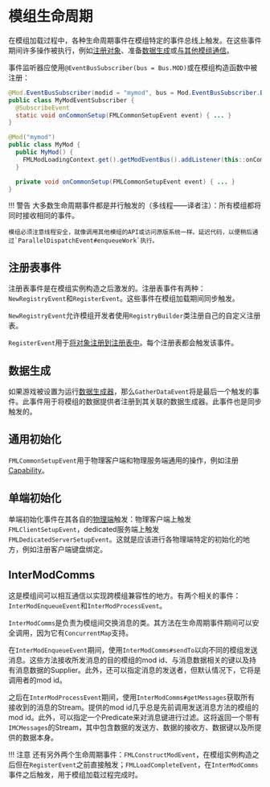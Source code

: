 模组生命周期
===========

在模组加载过程中，各种生命周期事件在模组特定的事件总线上触发。在这些事件期间许多操作被执行，例如[注册对象][registering]、准备[数据生成][datagen]或[与其他模组通信][imc]。

事件监听器应使用`@EventBusSubscriber(bus = Bus.MOD)`或在模组构造函数中被注册：

```Java
@Mod.EventBusSubscriber(modid = "mymod", bus = Mod.EventBusSubscriber.Bus.MOD)
public class MyModEventSubscriber {
  @SubscribeEvent
  static void onCommonSetup(FMLCommonSetupEvent event) { ... }
}

@Mod("mymod")
public class MyMod {
  public MyMod() {
    FMLModLoadingContext.get().getModEventBus().addListener(this::onCommonSetup);
  } 

  private void onCommonSetup(FMLCommonSetupEvent event) { ... }
}
```

!!! 警告
    大多数生命周期事件都是并行触发的（多线程——译者注）：所有模组都将同时接收相同的事件。
    
    模组必须注意线程安全，就像调用其他模组的API或访问原版系统一样。延迟代码，以便稍后通过`ParallelDispatchEvent#enqueueWork`执行。

注册表事件
---------

注册表事件是在模组实例构造之后激发的。注册表事件有两种：`NewRegistryEvent`和`RegisterEvent`。这些事件在模组加载期间同步触发。

`NewRegistryEvent`允许模组开发者使用`RegistryBuilder`类注册自己的自定义注册表。

`RegisterEvent`用于[将对象注册到注册表中][registering]。每个注册表都会触发该事件。

数据生成
-------

如果游戏被设置为运行[数据生成器][datagen]，那么`GatherDataEvent`将是最后一个触发的事件。此事件用于将模组的数据提供者注册到其关联的数据生成器。此事件也是同步触发的。

通用初始化
---------

`FMLCommonSetupEvent`用于物理客户端和物理服务端通用的操作，例如注册[Capability][capabilities]。

单端初始化
---------

单端初始化事件在其各自的[物理端][sides]触发：物理客户端上触发`FMLClientSetupEvent`，dedicated服务端上触发`FMLDedicatedServerSetupEvent`。这就是应该进行各物理端特定的初始化的地方，例如注册客户端键盘绑定。

InterModComms
-------------

这是模组间可以相互通信以实现跨模组兼容性的地方。有两个相关的事件：`InterModEnqueueEvent`和`InterModProcessEvent`。

`InterModComms`是负责为模组间交换消息的类。其方法在生命周期事件期间可以安全调用，因为它有`ConcurrentMap`支持。

在`InterModEnqueueEvent`期间，使用`InterModComms#sendTo`以向不同的模组发送消息。这些方法接收所发消息的目的模组的mod id、与消息数据相关的键以及持有消息数据的Supplier。此外，还可以指定消息的发送者，但默认情况下，它将是调用者的mod id。

之后在`InterModProcessEvent`期间，使用`InterModComms#getMessages`获取所有接收到的消息的Stream。提供的mod id几乎总是先前调用发送消息方法的模组的mod id。此外，可以指定一个Predicate来对消息键进行过滤。这将返回一个带有`IMCMessages`的Stream，其中包含数据的发送方、数据的接收方、数据键以及所提供的数据本身。

!!! 注意
    还有另外两个生命周期事件：`FMLConstructModEvent`，在模组实例构造之后但在`RegisterEvent`之前直接触发；`FMLLoadCompleteEvent`，在`InterModComms`事件之后触发，用于模组加载过程完成时。

[registering]: ./registries.md#methods-for-registering
[capabilities]: ../datastorage/capabilities.md
[datagen]: ../datagen/index.md
[imc]: ./lifecycle.md#intermodcomms
[sides]: ./sides.md
